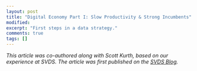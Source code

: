 ```yaml
---
layout: post
title: "Digital Economy Part I: Slow Productivity & Strong Incumbents"
modified:
excerpt: "First steps in a data strategy."
comments: true
tags: []
---
```



*This article was co-authored along with Scott Kurth, based on our experience at SVDS. The article was first published on the [SVDS Blog][0].*


[0]: https://www.svds.com/understanding-your-data-maturity/
[1]: https://www.bloomberg.com/news/articles/2016-03-30/starbucks-takes-its-pioneering-mobile-phone-app-to-grande-level
[2]: https://svds.com/optimizing-your-digital-strategy/
[3]: https://svds.com/what-are-you-doing-with-your-data/